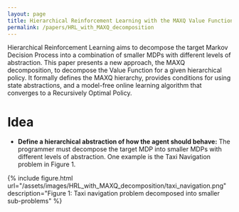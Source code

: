 ```yaml
---
layout: page
title: Hierarchical Reinforcement Learning with the MAXQ Value Function Decomposition
permalink: /papers/HRL_with_MAXQ_decomposition
---
```

Hierarchical Reinforcement Learning aims to decompose the target Markov Decision Process into a
combination of smaller MDPs with different levels of abstraction. This paper presents a new approach,
the MAXQ decomposition, to decompose the Value Function for a given hierarchical policy. It formally
defines the MAXQ hierarchy, provides conditions for using state abstractions, and a model-free
online learning algorithm that converges to a Recursively Optimal Policy.

# Idea
- **Define a hierarchical abstraction of how the agent should behave:** The programmer must decompose the
target MDP into smaller MDPs with different levels of abstraction. One example is the Taxi Navigation problem
in Figure 1.

{% include figure.html url="/assets/images/HRL_with_MAXQ_decomposition/taxi_navigation.png" description="Figure 1: Taxi navigation problem decomposed into smaller sub-problems" %}

